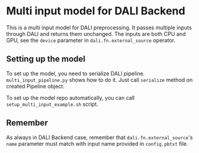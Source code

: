 # Multi input model for DALI Backend

This is a multi input model for DALI preprocessing.
It passes multiple inputs through DALI and returns them unchanged.
The inputs are both CPU and GPU, see the `device` parameter in `dali.fn.external_source` operator.

## Setting up the model

To set up the model, you need to serialize DALI pipeline.
`multi_input_pipeline.py` shows how to do it. Just call `serialize` method
on created Pipeline object.

To set up the model repo automatically, you can call `setup_multi_input_example.sh` script.

## Remember

As always in DALI Backend case, remember that `dali.fn.external_source`'s `name` parameter must match
with input name provided in `config.pbtxt` file. 
